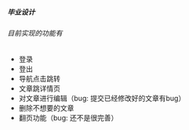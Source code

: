 ##### 毕业设计 #####
###### 目前实现的功能有 ######
- 登录
- 登出
- 导航点击跳转
- 文章跳详情页
- 对文章进行编辑（bug: 提交已经修改好的文章有bug）
- 删除不想要的文章
- 翻页功能（bug: 还不是很完善）